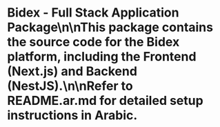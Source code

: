 # Bidex - Full Stack Application Package\n\nThis package contains the source code for the Bidex platform, including the Frontend (Next.js) and Backend (NestJS).\n\nRefer to README.ar.md for detailed setup instructions in Arabic.

